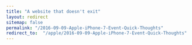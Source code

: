 ```yaml
---
title: "A website that doesn't exit"
layout: redirect
sitemap: false
permalink: "/2016-09-09-Apple-iPhone-7-Event-Quick-Thoughts"
redirect_to:  "/apple/2016-09-09-Apple-iPhone-7-Event-Quick-Thoughts"
---
```

